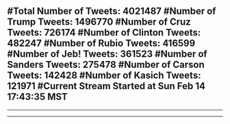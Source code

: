 #Total Number of Tweets: 4021487 
#Number of Trump Tweets: 1496770
#Number of Cruz Tweets: 726174
#Number of Clinton Tweets: 482247
#Number of Rubio Tweets: 416599
#Number of Jeb! Tweets: 361523
#Number of Sanders Tweets: 275478
#Number of Carson Tweets: 142428
#Number of Kasich Tweets: 121971
#Current Stream Started at Sun Feb 14 17:43:35 MST
---
---
---
